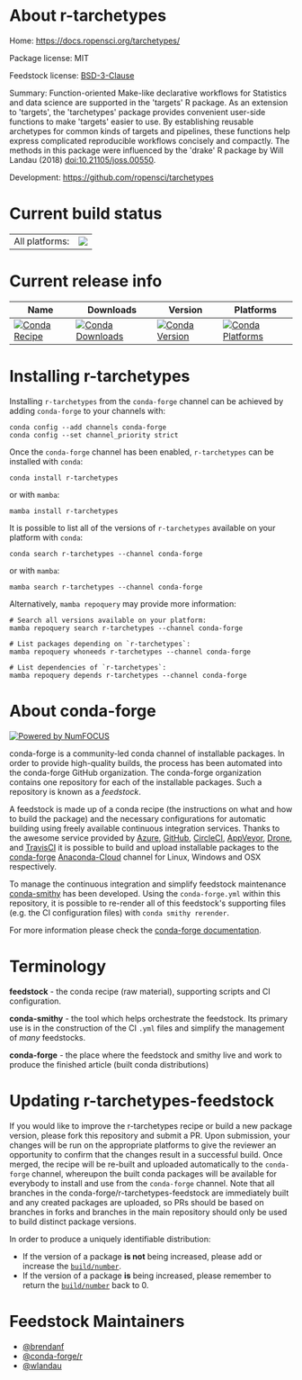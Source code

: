 About r-tarchetypes
===================

Home: https://docs.ropensci.org/tarchetypes/

Package license: MIT

Feedstock license: [BSD-3-Clause](https://github.com/conda-forge/r-tarchetypes-feedstock/blob/main/LICENSE.txt)

Summary: Function-oriented Make-like declarative workflows for Statistics and data science are supported in the 'targets' R package. As an extension to 'targets', the 'tarchetypes' package provides convenient user-side functions to make 'targets' easier to use. By establishing reusable archetypes for common kinds of targets and pipelines, these functions help express complicated reproducible workflows concisely and compactly. The methods in this package were influenced by the 'drake' R package by Will Landau (2018) <doi:10.21105/joss.00550>.

Development: https://github.com/ropensci/tarchetypes

Current build status
====================


<table><tr><td>All platforms:</td>
    <td>
      <a href="https://dev.azure.com/conda-forge/feedstock-builds/_build/latest?definitionId=12091&branchName=main">
        <img src="https://dev.azure.com/conda-forge/feedstock-builds/_apis/build/status/r-tarchetypes-feedstock?branchName=main">
      </a>
    </td>
  </tr>
</table>

Current release info
====================

| Name | Downloads | Version | Platforms |
| --- | --- | --- | --- |
| [![Conda Recipe](https://img.shields.io/badge/recipe-r--tarchetypes-green.svg)](https://anaconda.org/conda-forge/r-tarchetypes) | [![Conda Downloads](https://img.shields.io/conda/dn/conda-forge/r-tarchetypes.svg)](https://anaconda.org/conda-forge/r-tarchetypes) | [![Conda Version](https://img.shields.io/conda/vn/conda-forge/r-tarchetypes.svg)](https://anaconda.org/conda-forge/r-tarchetypes) | [![Conda Platforms](https://img.shields.io/conda/pn/conda-forge/r-tarchetypes.svg)](https://anaconda.org/conda-forge/r-tarchetypes) |

Installing r-tarchetypes
========================

Installing `r-tarchetypes` from the `conda-forge` channel can be achieved by adding `conda-forge` to your channels with:

```
conda config --add channels conda-forge
conda config --set channel_priority strict
```

Once the `conda-forge` channel has been enabled, `r-tarchetypes` can be installed with `conda`:

```
conda install r-tarchetypes
```

or with `mamba`:

```
mamba install r-tarchetypes
```

It is possible to list all of the versions of `r-tarchetypes` available on your platform with `conda`:

```
conda search r-tarchetypes --channel conda-forge
```

or with `mamba`:

```
mamba search r-tarchetypes --channel conda-forge
```

Alternatively, `mamba repoquery` may provide more information:

```
# Search all versions available on your platform:
mamba repoquery search r-tarchetypes --channel conda-forge

# List packages depending on `r-tarchetypes`:
mamba repoquery whoneeds r-tarchetypes --channel conda-forge

# List dependencies of `r-tarchetypes`:
mamba repoquery depends r-tarchetypes --channel conda-forge
```


About conda-forge
=================

[![Powered by
NumFOCUS](https://img.shields.io/badge/powered%20by-NumFOCUS-orange.svg?style=flat&colorA=E1523D&colorB=007D8A)](https://numfocus.org)

conda-forge is a community-led conda channel of installable packages.
In order to provide high-quality builds, the process has been automated into the
conda-forge GitHub organization. The conda-forge organization contains one repository
for each of the installable packages. Such a repository is known as a *feedstock*.

A feedstock is made up of a conda recipe (the instructions on what and how to build
the package) and the necessary configurations for automatic building using freely
available continuous integration services. Thanks to the awesome service provided by
[Azure](https://azure.microsoft.com/en-us/services/devops/), [GitHub](https://github.com/),
[CircleCI](https://circleci.com/), [AppVeyor](https://www.appveyor.com/),
[Drone](https://cloud.drone.io/welcome), and [TravisCI](https://travis-ci.com/)
it is possible to build and upload installable packages to the
[conda-forge](https://anaconda.org/conda-forge) [Anaconda-Cloud](https://anaconda.org/)
channel for Linux, Windows and OSX respectively.

To manage the continuous integration and simplify feedstock maintenance
[conda-smithy](https://github.com/conda-forge/conda-smithy) has been developed.
Using the ``conda-forge.yml`` within this repository, it is possible to re-render all of
this feedstock's supporting files (e.g. the CI configuration files) with ``conda smithy rerender``.

For more information please check the [conda-forge documentation](https://conda-forge.org/docs/).

Terminology
===========

**feedstock** - the conda recipe (raw material), supporting scripts and CI configuration.

**conda-smithy** - the tool which helps orchestrate the feedstock.
                   Its primary use is in the construction of the CI ``.yml`` files
                   and simplify the management of *many* feedstocks.

**conda-forge** - the place where the feedstock and smithy live and work to
                  produce the finished article (built conda distributions)


Updating r-tarchetypes-feedstock
================================

If you would like to improve the r-tarchetypes recipe or build a new
package version, please fork this repository and submit a PR. Upon submission,
your changes will be run on the appropriate platforms to give the reviewer an
opportunity to confirm that the changes result in a successful build. Once
merged, the recipe will be re-built and uploaded automatically to the
`conda-forge` channel, whereupon the built conda packages will be available for
everybody to install and use from the `conda-forge` channel.
Note that all branches in the conda-forge/r-tarchetypes-feedstock are
immediately built and any created packages are uploaded, so PRs should be based
on branches in forks and branches in the main repository should only be used to
build distinct package versions.

In order to produce a uniquely identifiable distribution:
 * If the version of a package **is not** being increased, please add or increase
   the [``build/number``](https://docs.conda.io/projects/conda-build/en/latest/resources/define-metadata.html#build-number-and-string).
 * If the version of a package **is** being increased, please remember to return
   the [``build/number``](https://docs.conda.io/projects/conda-build/en/latest/resources/define-metadata.html#build-number-and-string)
   back to 0.

Feedstock Maintainers
=====================

* [@brendanf](https://github.com/brendanf/)
* [@conda-forge/r](https://github.com/conda-forge/r/)
* [@wlandau](https://github.com/wlandau/)

